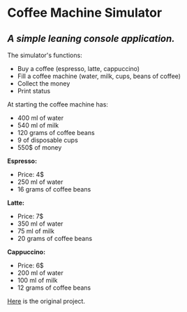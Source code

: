 # Coffee Machine Simulator


## _A simple leaning console application._


The simulator's functions:

- Buy a coffee (espresso, latte, cappuccino)
- Fill a coffee machine (water, milk, cups, beans of coffee)
- Collect the money
- Print status


At starting the coffee machine has:

- 400 ml of water
- 540 ml of milk
- 120 grams of coffee beans
- 9 of disposable cups
- 550$ of money


**Espresso:** 

- Price: 4$
- 250 ml of water
- 16 grams of coffee beans

**Latte:**

- Price: 7$
- 350 ml of water
- 75 ml of milk
- 20 grams of coffee beans

**Cappuccino:**

- Price: 6$
- 200 ml of water
- 100 ml of milk
- 12 grams of coffee beans


[Here](https://hyperskill.org/projects/67?track=16) is the original project.
